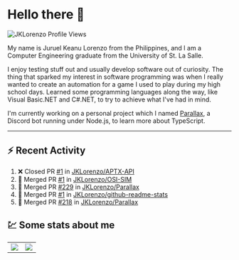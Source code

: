 # Hello there 👋

![JKLorenzo Profile Views](https://komarev.com/ghpvc/?username=JKLorenzo)

My name is Juruel Keanu Lorenzo from the Philippines, and I am a Computer Engineering graduate
from the University of St. La Salle.

I enjoy testing stuff out and usually develop software out of curiosity. The thing that sparked my
interest in software programming was when I really wanted to create an automation for a game I used
to play during my high school days. Learned some programming languages along the way, like Visual
Basic.NET and C#.NET, to try to achieve what I've had in mind.

I'm currently working on a personal project which I named [Parallax](https://github.com/JKLorenzo/Parallax), 
a Discord bot running under Node.js, to learn more about TypeScript.

---

## :zap: Recent Activity

<!--START_SECTION:activity-->
1. ❌ Closed PR [#1](https://github.com/JKLorenzo/APTX-API/pull/1) in [JKLorenzo/APTX-API](https://github.com/JKLorenzo/APTX-API)
2. 🎉 Merged PR [#1](https://github.com/JKLorenzo/OSI-SIM/pull/1) in [JKLorenzo/OSI-SIM](https://github.com/JKLorenzo/OSI-SIM)
3. 🎉 Merged PR [#229](https://github.com/JKLorenzo/Parallax/pull/229) in [JKLorenzo/Parallax](https://github.com/JKLorenzo/Parallax)
4. 🎉 Merged PR [#1](https://github.com/JKLorenzo/github-readme-stats/pull/1) in [JKLorenzo/github-readme-stats](https://github.com/JKLorenzo/github-readme-stats)
5. 🎉 Merged PR [#218](https://github.com/JKLorenzo/Parallax/pull/218) in [JKLorenzo/Parallax](https://github.com/JKLorenzo/Parallax)
<!--END_SECTION:activity-->

## :chart: Some stats about me

<table>
  <tr>
    <td align="center" style="padding=0;width=50%;">
      <img align="center" style="padding=0;" src="https://github-readme-stats-jklorenzo.vercel.app/api/?username=JKLorenzo&show_icons=true&title_color=4F8CC9&text_color=9f9f9f&bg_color=00000000&hide_border=true&icon_color=4F8CC9&hide_title=true&count_private=true&include_all_commits=true" />
    </td>
    <td align="center" style="padding=0;width=50%;">
      <img align="center" style="padding=0;" src="https://github-readme-stats-jklorenzo.vercel.app/api/top-langs/?username=JKLorenzo&layout=compact&show_icons=true&title_color=4F8CC9&text_color=9f9f9f&bg_color=00000000&hide_border=true&icon_color=00000000&count_private=true&langs_count=6" />
    </td>
  </tr>
</table>

